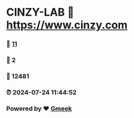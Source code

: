 # CINZY-LAB :link: https://www.cinzy.com 
### :page_facing_up: [11](https://www.cinzy.com/tag.html) 
### :speech_balloon: 2 
### :hibiscus: 12481 
### :alarm_clock: 2024-07-24 11:44:52 
### Powered by :heart: [Gmeek](https://github.com/Meekdai/Gmeek)
